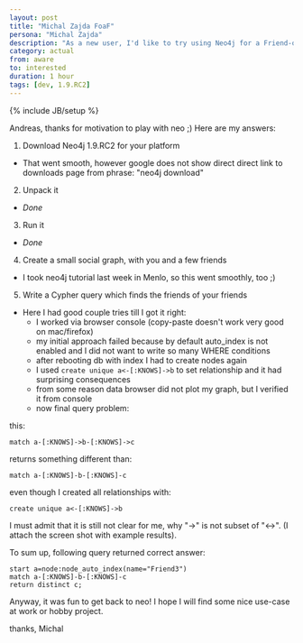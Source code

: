 ```yaml
---
layout: post
title: "Michal Zajda FoaF"
persona: "Michal Zajda"
description: "As a new user, I'd like to try using Neo4j for a Friend-of-a-Friend query."
category: actual
from: aware
to: interested
duration: 1 hour
tags: [dev, 1.9.RC2]
---
```

{% include JB/setup %}

Andreas,
   thanks for motivation to play with neo ;)
   Here are my answers:

1. Download Neo4j 1.9.RC2 for your platform
  - That went smooth, however google does not show direct direct link to downloads page from phrase: "neo4j download"

2. Unpack it
  - *Done*

3. Run it
  - *Done*

4. Create a small social graph, with you and a few friends
  - I took neo4j tutorial last week in Menlo, so this went smoothly, too ;)

5. Write a Cypher query which finds the friends of your friends
  - Here I had good couple tries till I got it right:
    - I worked via browser console (copy-paste doesn't work very good
on mac/firefox)
    - my initial approach failed because by default auto_index is not
enabled and I did not want to write so many WHERE conditions
    - after rebooting db with index I had to create nodes again
    - I used `create unique a<-[:KNOWS]->b` to set relationship and it had surprising consequences
    - from some reason data browser did not plot my graph, but I verified it from console
    - now final query problem:

this:

    match a-[:KNOWS]->b-[:KNOWS]->c

returns something different than:

    match a-[:KNOWS]-b-[:KNOWS]-c

even though I created all relationships with:

    create unique a<-[:KNOWS]->b

I must admit that it is still not clear for me, why "->" is not subset of "<->".
(I attach the screen shot with example results).

To sum up, following query returned correct answer:

    start a=node:node_auto_index(name="Friend3")
    match a-[:KNOWS]-b-[:KNOWS]-c
    return distinct c;

Anyway, it was fun to get back to neo! I hope I will find some nice use-case
at work or hobby project.

thanks,
Michal
